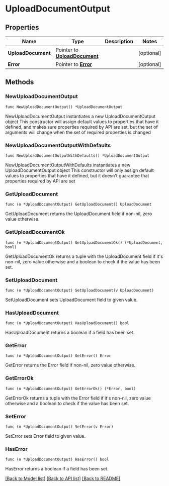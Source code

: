 # UploadDocumentOutput

## Properties

Name | Type | Description | Notes
------------ | ------------- | ------------- | -------------
**UploadDocument** | Pointer to [**UploadDocument**](UploadDocument.md) |  | [optional] 
**Error** | Pointer to [**Error**](Error.md) |  | [optional] 

## Methods

### NewUploadDocumentOutput

`func NewUploadDocumentOutput() *UploadDocumentOutput`

NewUploadDocumentOutput instantiates a new UploadDocumentOutput object
This constructor will assign default values to properties that have it defined,
and makes sure properties required by API are set, but the set of arguments
will change when the set of required properties is changed

### NewUploadDocumentOutputWithDefaults

`func NewUploadDocumentOutputWithDefaults() *UploadDocumentOutput`

NewUploadDocumentOutputWithDefaults instantiates a new UploadDocumentOutput object
This constructor will only assign default values to properties that have it defined,
but it doesn't guarantee that properties required by API are set

### GetUploadDocument

`func (o *UploadDocumentOutput) GetUploadDocument() UploadDocument`

GetUploadDocument returns the UploadDocument field if non-nil, zero value otherwise.

### GetUploadDocumentOk

`func (o *UploadDocumentOutput) GetUploadDocumentOk() (*UploadDocument, bool)`

GetUploadDocumentOk returns a tuple with the UploadDocument field if it's non-nil, zero value otherwise
and a boolean to check if the value has been set.

### SetUploadDocument

`func (o *UploadDocumentOutput) SetUploadDocument(v UploadDocument)`

SetUploadDocument sets UploadDocument field to given value.

### HasUploadDocument

`func (o *UploadDocumentOutput) HasUploadDocument() bool`

HasUploadDocument returns a boolean if a field has been set.

### GetError

`func (o *UploadDocumentOutput) GetError() Error`

GetError returns the Error field if non-nil, zero value otherwise.

### GetErrorOk

`func (o *UploadDocumentOutput) GetErrorOk() (*Error, bool)`

GetErrorOk returns a tuple with the Error field if it's non-nil, zero value otherwise
and a boolean to check if the value has been set.

### SetError

`func (o *UploadDocumentOutput) SetError(v Error)`

SetError sets Error field to given value.

### HasError

`func (o *UploadDocumentOutput) HasError() bool`

HasError returns a boolean if a field has been set.


[[Back to Model list]](../README.md#documentation-for-models) [[Back to API list]](../README.md#documentation-for-api-endpoints) [[Back to README]](../README.md)


